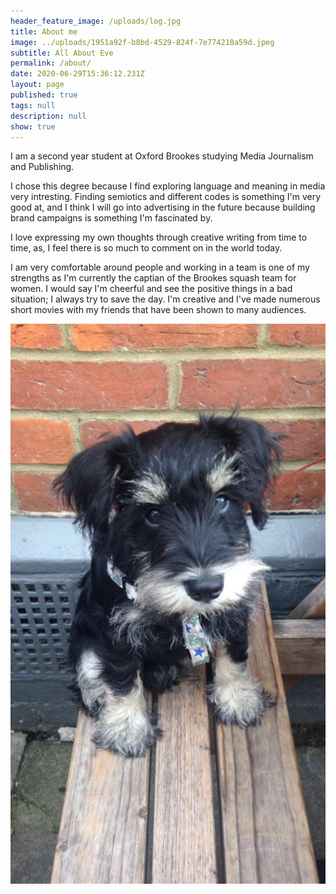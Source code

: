 ```yaml
---
header_feature_image: /uploads/log.jpg
title: About me
image: ../uploads/1951a92f-b8bd-4529-824f-7e774218a59d.jpeg
subtitle: All About Eve
permalink: /about/
date: 2020-06-29T15:36:12.231Z
layout: page
published: true
tags: null
description: null
show: true
---
```

I am a second year student at Oxford Brookes studying Media Journalism and Publishing. 

I chose this degree because I find exploring language and meaning in media very intresting. Finding semiotics and different codes is something I'm very good at, and I think I will go into advertising in the future because building brand campaigns is something I'm fascinated by.

I love expressing my own thoughts through creative writing from time to time, as, I feel there is so much to comment on in the world today.

I am very comfortable around people and working in a team is one of my strengths as I'm currently the captian of the Brookes squash team for women. I would say I'm cheerful and see the positive things in a bad situation; I always try to save the day. I'm creative and I've made numerous short movies with my friends that have been shown to many audiences.

![The thing I miss most whilst I'm away studying is my dog, here is a picture of her.](../uploads/bba3abbe-0315-4550-8eac-fa083bbd22d4.jpeg "The thing I miss most whilst I'm away studying is my dog, here is a picture of her.")